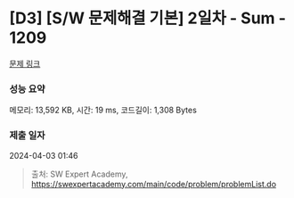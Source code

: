 # [D3] [S/W 문제해결 기본] 2일차 - Sum - 1209 

[문제 링크](https://swexpertacademy.com/main/code/problem/problemDetail.do?contestProbId=AV13_BWKACUCFAYh) 

### 성능 요약

메모리: 13,592 KB, 시간: 19 ms, 코드길이: 1,308 Bytes

### 제출 일자

2024-04-03 01:46



> 출처: SW Expert Academy, https://swexpertacademy.com/main/code/problem/problemList.do